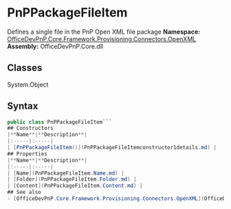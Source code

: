 # PnPPackageFileItem
Defines a single file in the PnP Open XML file package
**Namespace:** [OfficeDevPnP.Core.Framework.Provisioning.Connectors.OpenXML](OfficeDevPnP.Core.Framework.Provisioning.Connectors.OpenXML.md)
**Assembly:** OfficeDevPnP.Core.dll
## Classes
System.Object
## Syntax
```C#
public class PnPPackageFileItem```
## Constructors
|**Name**|**Description**|
|:-----|:-----|
| [PnPPackageFileItem()](PnPPackageFileItemconstructor1details.md) | 
## Properties
|**Name**|**Description**|
|:-----|:-----|
| [Name](PnPPackageFileItem.Name.md) | 
| [Folder](PnPPackageFileItem.Folder.md) | 
| [Content](PnPPackageFileItem.Content.md) | 
## See also
- [OfficeDevPnP.Core.Framework.Provisioning.Connectors.OpenXML](OfficeDevPnP.Core.Framework.Provisioning.Connectors.OpenXML.md)
